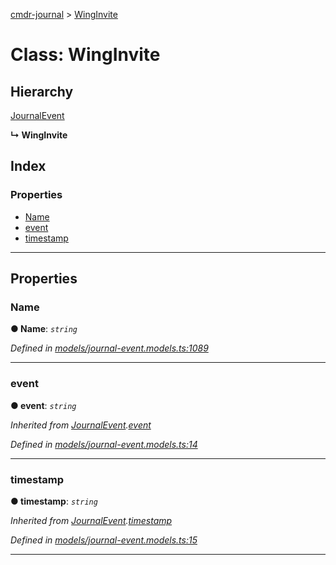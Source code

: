 [cmdr-journal](../README.md) > [WingInvite](../classes/winginvite.md)



# Class: WingInvite

## Hierarchy


 [JournalEvent](journalevent.md)

**↳ WingInvite**







## Index

### Properties

* [Name](winginvite.md#name)
* [event](winginvite.md#event)
* [timestamp](winginvite.md#timestamp)



---
## Properties
<a id="name"></a>

###  Name

**●  Name**:  *`string`* 

*Defined in [models/journal-event.models.ts:1089](https://github.com/chrisbruford/cmdr-journal/blob/0588b1f/src/models/journal-event.models.ts#L1089)*





___

<a id="event"></a>

###  event

**●  event**:  *`string`* 

*Inherited from [JournalEvent](journalevent.md).[event](journalevent.md#event)*

*Defined in [models/journal-event.models.ts:14](https://github.com/chrisbruford/cmdr-journal/blob/0588b1f/src/models/journal-event.models.ts#L14)*





___

<a id="timestamp"></a>

###  timestamp

**●  timestamp**:  *`string`* 

*Inherited from [JournalEvent](journalevent.md).[timestamp](journalevent.md#timestamp)*

*Defined in [models/journal-event.models.ts:15](https://github.com/chrisbruford/cmdr-journal/blob/0588b1f/src/models/journal-event.models.ts#L15)*





___



